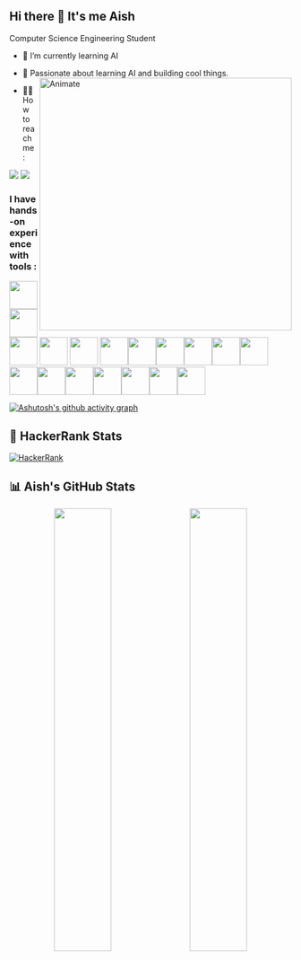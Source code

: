 ## Hi there 👋 It's me Aish

Computer Science Engineering Student  
- 🌱 I’m currently learning AI  
- 🤖 Passionate about learning AI and building cool things. <img align="right" src="https://github.com/user-attachments/assets/66309385-d6f5-495a-88f9-b3030e78a6ad" alt="Animate" width="450"/>

- 👩‍💻 How to reach me :  
<img src="https://img.shields.io/badge/Twitter-1DA1F2?style=for-the-badge&logo=twitter&logoColor=white" />
<img src="https://img.shields.io/badge/LinkedIn-0077B5?style=for-the-badge&logo=linkedin&logoColor=white" />

### I have hands-on experience with tools :
<img height="50" width="50" src="https://img.icons8.com/color/48/python--v1.png" /> <img height="50" width="50" src="https://img.icons8.com/color/48/java-coffee-cup-logo--v1.png" /> <img height="50" width="50" src="https://img.icons8.com/color/48/pycharm--v2.png" /> <img height="50" width="50" src="https://img.icons8.com/color/48/intellij-idea.png" /> <img height="50" width="50" src="https://img.icons8.com/color/48/figma--v1.png" /> <img height="50" width="50" src="https://img.icons8.com/external-tal-revivo-color-tal-revivo/48/external-react-a-javascript-library-for-building-user-interfaces-logo-color-tal-revivo.png" /><img height="50" width="50" src="https://img.icons8.com/fluency/48/anaconda--v2.png" /><img height="50" width="50" src="https://img.icons8.com/fluency/48/canva.png" /><img height="50" width="50" src="https://img.icons8.com/color/48/metamask-logo.png" /><img height="50" width="50" src="https://img.icons8.com/color/48/git.png" /><img height="50" width="50" src="https://img.icons8.com/color/48/html-5--v1.png" /><img height="50" width="50" src="https://img.icons8.com/color/48/css3.png" /><img height="50" width="50" src="https://img.icons8.com/fluency/48/javascript.png" /><img height="50" width="50" src="https://img.icons8.com/color/48/nodejs.png" /><img height="50" width="50" src="https://img.icons8.com/nolan/64/unity.png" /><img height="50" width="50" src="https://img.icons8.com/external-tal-revivo-shadow-tal-revivo/48/external-postman-is-the-only-complete-api-development-environment-logo-shadow-tal-revivo.png" /><img height="50" width="50" src="https://img.icons8.com/color/48/docker.png" /><img height="50" width="50" src="https://img.icons8.com/color/48/google-cloud.png" />

[![Ashutosh's github activity graph](https://github-readme-activity-graph.vercel.app/graph?username=AishwariyaRaj&bg_color=121212&color=ffffff&line=9afefc&point=ffffff&area=true&hide_border=true)](https://github.com/ashutosh00710/github-readme-activity-graph)


## 🧠 HackerRank Stats

[![HackerRank](https://img.shields.io/badge/HackerRank-2EC866?style=flat&logo=HackerRank&logoColor=white)](https://www.hackerrank.com/aishwariya229)


## 📊 Aish's GitHub Stats

<div align="center">
  <img src="https://github-readme-stats.vercel.app/api?username=AishwariyaRaj&show_icons=true&theme=github_dark&rank_icon=github&border_radius=10" width="45%" />
  &nbsp;&nbsp;
  <img src="https://streak-stats.demolab.com/?user=AishwariyaRaj&theme=react" width="45%" />
</div>









